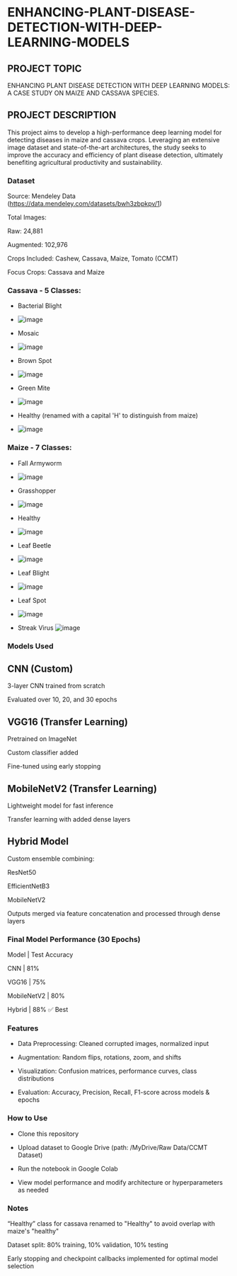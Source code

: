 # ENHANCING-PLANT-DISEASE-DETECTION-WITH-DEEP-LEARNING-MODELS
## PROJECT TOPIC
ENHANCING PLANT DISEASE DETECTION WITH DEEP LEARNING MODELS: A CASE STUDY ON MAIZE AND CASSAVA SPECIES. 

## PROJECT DESCRIPTION
This project aims to develop a high-performance deep learning model for detecting diseases in maize and cassava crops. Leveraging an extensive image dataset and state-of-the-art architectures, the study seeks to improve the accuracy and efficiency of plant disease detection, ultimately benefiting agricultural productivity and sustainability.

### Dataset

Source: Mendeley Data (https://data.mendeley.com/datasets/bwh3zbpkpv/1)

Total Images:

Raw: 24,881

Augmented: 102,976

Crops Included: Cashew, Cassava, Maize, Tomato (CCMT)

Focus Crops: Cassava and Maize

### Cassava - 5 Classes:

- Bacterial Blight
- ![image](https://github.com/user-attachments/assets/5ef3b97d-236f-4a98-a28a-4812c4925bb6)


- Mosaic
- ![image](https://github.com/user-attachments/assets/74501546-a9ec-45e6-a788-4ac42ce8642f)


- Brown Spot
- ![image](https://github.com/user-attachments/assets/2761ae0a-6d3f-402f-8154-d592b1d0cebd)


- Green Mite
- ![image](https://github.com/user-attachments/assets/3f38c0ee-a076-4826-baca-e37964c31100)


- Healthy (renamed with a capital 'H' to distinguish from maize)
- ![image](https://github.com/user-attachments/assets/d12776af-ccda-4464-9562-87ba8ff7cdf9)


### Maize - 7 Classes:

- Fall Armyworm
- ![image](https://github.com/user-attachments/assets/e0e7d260-73f0-44fe-918b-10e3f509d019)


- Grasshopper
- ![image](https://github.com/user-attachments/assets/1d5a8d80-db2e-427b-bd33-cba7505c0764)


- Healthy
- ![image](https://github.com/user-attachments/assets/c3ba76ba-3265-45c2-8ea9-f1bdd69a330c)


- Leaf Beetle
- ![image](https://github.com/user-attachments/assets/2dce8960-ddd0-4e44-bbad-cbd67ec873c7)

  

- Leaf Blight
- ![image](https://github.com/user-attachments/assets/96ed7cde-0d37-486a-9e76-e15e9cadbb3e)


- Leaf Spot
- ![image](https://github.com/user-attachments/assets/f9e12942-80f8-4567-b8a3-ecebbbc326a0)

  

- Streak Virus
![image](https://github.com/user-attachments/assets/54aacf74-ff52-4750-8d46-db99cc3bf16c)

### Models Used

 ## CNN (Custom)
 
3-layer CNN trained from scratch

Evaluated over 10, 20, and 30 epochs

## VGG16 (Transfer Learning)

Pretrained on ImageNet

Custom classifier added

Fine-tuned using early stopping

## MobileNetV2 (Transfer Learning)

Lightweight model for fast inference

Transfer learning with added dense layers

## Hybrid Model

Custom ensemble combining:

ResNet50

EfficientNetB3

MobileNetV2

Outputs merged via feature concatenation and processed through dense layers

### Final Model Performance (30 Epochs)

Model | Test Accuracy

CNN | 81%

VGG16 | 75%

MobileNetV2 | 80%

Hybrid | 88% ✅ Best

### Features

- Data Preprocessing: Cleaned corrupted images, normalized input

- Augmentation: Random flips, rotations, zoom, and shifts

- Visualization: Confusion matrices, performance curves, class distributions

- Evaluation: Accuracy, Precision, Recall, F1-score across models & epochs

### How to Use

- Clone this repository

- Upload dataset to Google Drive (path: /MyDrive/Raw Data/CCMT Dataset)

- Run the notebook in Google Colab

- View model performance and modify architecture or hyperparameters as needed

### Notes

“Healthy” class for cassava renamed to "Healthy" to avoid overlap with maize's "healthy"

Dataset split: 80% training, 10% validation, 10% testing

Early stopping and checkpoint callbacks implemented for optimal model selection
